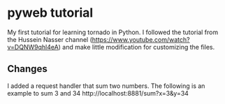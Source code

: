 # pyweb tutorial
My first tutorial for learning tornado in Python.
I followed the tutorial from the Hussein Nasser channel (https://www.youtube.com/watch?v=DQNW9qhl4eA) and make little modification for customizing the files.

## Changes
I added a request handler that sum two numbers. The following is an example to sum 3 and 34
http://localhost:8881/sum?x=3&y=34 